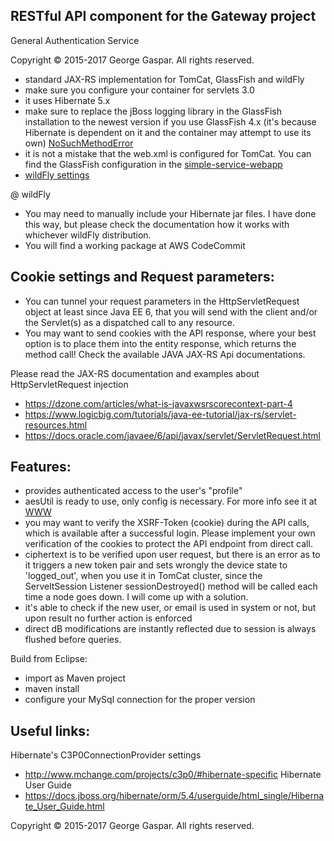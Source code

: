 RESTful API component for the Gateway project
----
General Authentication Service

Copyright © 2015-2017 George Gaspar. All rights reserved.

- standard JAX-RS implementation for TomCat, GlassFish and wildFly 
- make sure you configure your container for servlets 3.0
- it uses Hibernate 5.x
- make sure to replace the jBoss logging library in the GlassFish installation to the newest version if you use GlassFish 4.x (it's because Hibernate is dependent on it and the container may attempt to use its own) [NoSuchMethodError](https://medium.com/@mertcal/using-hibernate-5-on-payara-cc242212a5d6#.n537odinq)
- it is not a mistake that the web.xml is configured for TomCat. You can find the GlassFish configuration in the [simple-service-webapp](https://github.com/igeorge0902/Gateway/tree/master/simple-service-webapp/src/main/webapp/WEB-INF)
- [wildFly settings](https://github.com/igeorge0902/Gateway/tree/master/API/wildFly)

@ wildFly
- You may need to manually include your Hibernate jar files. I have done this way, but please check the documentation how it works with whichever wildFly distribution.
- You will find a working package at AWS CodeCommit

Cookie settings and Request parameters:
----
- You can tunnel your request parameters in the HttpServletRequest object at least since Java EE 6, that you will send with the client and/or the Servlet(s) as a dispatched call to any resource.
- You may want to send cookies with the API response, where your best option is to place them into the entity response, which returns the method call! Check the available JAVA JAX-RS Api documentations.

Please read the JAX-RS documentation and examples about HttpServletRequest injection
- https://dzone.com/articles/what-is-javaxwsrscorecontext-part-4
- https://www.logicbig.com/tutorials/java-ee-tutorial/jax-rs/servlet-resources.html
- https://docs.oracle.com/javaee/6/api/javax/servlet/ServletRequest.html


Features:
----
- provides authenticated access to the user's "profile"
- aesUtil is ready to use, only config is necessary. For more info see it at [WWW](https://github.com/igeorge0902/Gateway/tree/update/WWW)
- you may want to verify the XSRF-Token (cookie) during the API calls, which is available after a successful login. Please implement your own verification of the cookies to protect the API endpoint from direct call.
- ciphertext is to be verified upon user request, but there is an error as to it triggers a new token pair and sets wrongly the device state to 'logged_out', when you use it in TomCat cluster, since the ServeltSession Listener sessionDestroyed() method will be called each time a node goes down. I will come up with a solution.
- it's able to check if the new user, or email is used in system or not, but upon result no further action is enforced
- direct dB modifications are instantly reflected due to session is always flushed before queries.

Build from Eclipse:
- import as Maven project
- maven install
- configure your MySql connection for the proper version

Useful links:
----
Hibernate's C3P0ConnectionProvider settings
- http://www.mchange.com/projects/c3p0/#hibernate-specific
Hibernate User Guide
- https://docs.jboss.org/hibernate/orm/5.4/userguide/html_single/Hibernate_User_Guide.html

Copyright © 2015-2017 George Gaspar. All rights reserved.
